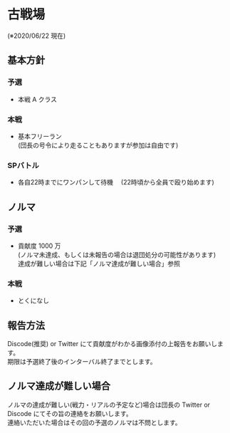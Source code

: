 # 古戦場

(※2020/06/22 現在)

## 基本方針

### 予選

- 本戦 A クラス

### 本戦

- 基本フリーラン  
   (団長の号令により走ることもありますが参加は自由です)

### SPバトル

- 各自22時までにワンパンして待機
　(22時頃から全員で殴り始めます)

## ノルマ

### 予選

- 貢献度 1000 万  
   (ノルマ未達成、もしくは未報告の場合は退団処分の可能性があります)  
   達成が難しい場合は下記「ノルマ達成が難しい場合」参照

### 本戦

- とくになし

## 報告方法

Discode(推奨) or Twitter にて貢献度がわかる画像添付の上報告をお願いします。  
期限は予選終了後のインターバル終了までとします。

## ノルマ達成が難しい場合

ノルマの達成が難しい(戦力・リアルの予定など)場合は団長の Twitter or Discode にてその旨の連絡をお願いします。  
連絡いただいた場合はその回の予選のノルマは不問とします。

